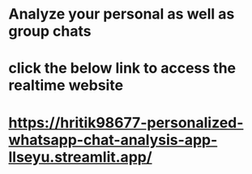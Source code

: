 # Analyze your personal as well as group chats
# click the below link to access the realtime website
# https://hritik98677-personalized-whatsapp-chat-analysis-app-llseyu.streamlit.app/
